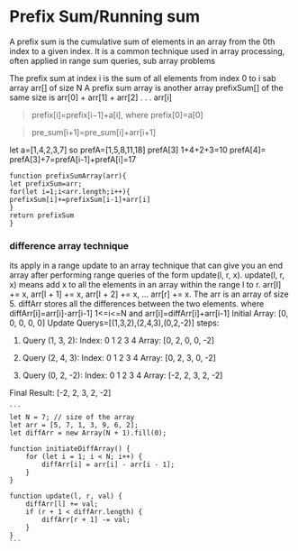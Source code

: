 # Prefix Sum/Running sum

A prefix sum is the cumulative sum of elements in an array from the 0th index to a given index. It is a common technique used in array processing, often applied in range sum queries, sub array problems

The prefix sum at index i is the sum of all elements from index 0 to i
sab array arr[] of size N A prefix sum array is another array prefixSum[] of the same size is arr[0] + arr[1] + arr[2] . . . arr[i]

> prefix[i]=prefix[i−1]+a[i], where prefix[0]=a[0]

> pre_sum[i+1]=pre_sum[i]+arr[i+1]

let a=[1,4,2,3,7] so prefA=[1,5,8,11,18]
prefA[3] 1+4+2+3=10
prefA[4]= prefA[3]+7=prefA[i-1]+prefA[i]=17

```
function prefixSumArray(arr){
let prefixSum=arr;
for(let i=1;i<arr.length;i++){
prefixSum[i]+=prefixSum[i-1]+arr[i]
}
return prefixSum
}
```

### difference array technique

its apply in a range update to an array
technique that can give you an end array after performing range queries of the form update(l, r, x).
update(l, r, x) means add x to all the elements in an array within the range l to r. arr[l] += x, arr[l + 1] += x, arr[l + 2] += x, ... arr[r] += x.
The arr is an array of size 5. diffArr stores all the differences between the two elements.
where diffArr[i]=arr[i]-arr[i-1] 1<=i<=N
and arr[i]=diffArr[i]+arr[i-1]
Initial Array: [0, 0, 0, 0, 0]
Update Querys=[(1,3,2),(2,4,3),(0,2,-2)]
steps:

1. Query (1, 3, 2):
   Index: 0 1 2 3 4
   Array: [0, 2, 0, 0, -2]

2. Query (2, 4, 3):
   Index: 0 1 2 3 4
   Array: [0, 2, 3, 0, -2]

3. Query (0, 2, -2):
   Index: 0 1 2 3 4
   Array: [-2, 2, 3, 2, -2]

Final Result: [-2, 2, 3, 2, -2]

    ```
    let N = 7; // size of the array
    let arr = [5, 7, 1, 3, 9, 6, 2];
    let diffArr = new Array(N + 1).fill(0);

    function initiateDiffArray() {
        for (let i = 1; i < N; i++) {
            diffArr[i] = arr[i] - arr[i - 1];
        }
    }

    function update(l, r, val) {
        diffArr[l] += val;
        if (r + 1 < diffArr.length) {
            diffArr[r + 1] -= val;
        }
    }
    ```

